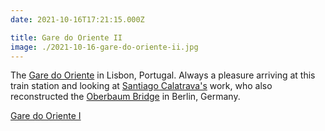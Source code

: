 ```yaml
---
date: 2021-10-16T17:21:15.000Z

title: Gare do Oriente II
image: ./2021-10-16-gare-do-oriente-ii.jpg
---
```


The [Gare do Oriente](https://en.wikipedia.org/wiki/Gare_do_Oriente) in Lisbon, Portugal. Always a pleasure arriving at this train station and looking at [Santiago Calatrava's](https://calatrava.com) work, who also reconstructed the [Oberbaum Bridge](https://calatrava.com/projects/oberbaum-bridge-berlin.html) in Berlin, Germany.

[Gare do Oriente I](/gare-do-oriente)
